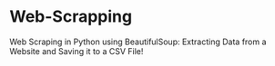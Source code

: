 # Web-Scrapping
Web Scraping in Python using BeautifulSoup: Extracting Data from a Website and Saving it to a CSV File!
